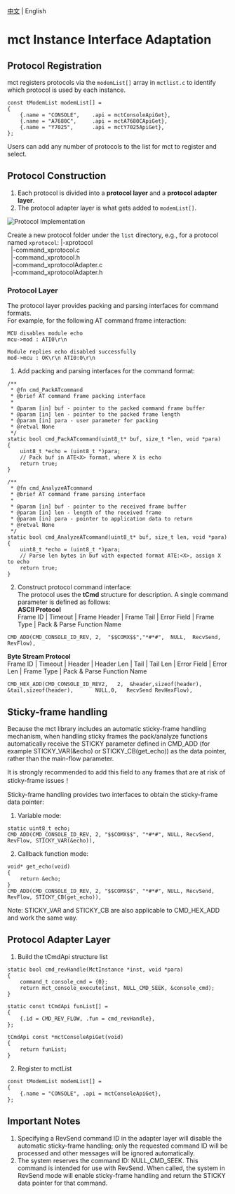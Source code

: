 [中文](list.md) | English

# mct Instance Interface Adaptation

## Protocol Registration
mct registers protocols via the `modemList[]` array in `mctlist.c` to identify which protocol is used by each instance.
```
const tModemList modemList[] =
{
    {.name = "CONSOLE",    .api = mctConsoleApiGet},
    {.name = "A7680C",     .api = mctA7680CApiGet},
    {.name = "Y7025",      .api = mctY7025ApiGet},
};
```
Users can add any number of protocols to the list for mct to register and select.

## Protocol Construction
1. Each protocol is divided into a **protocol layer** and a **protocol adapter layer**.  
2. The protocol adapter layer is what gets added to `modemList[]`.

![Protocol Implementation](../document/mctlist.svg)

Create a new protocol folder under the `list` directory, e.g., for a protocol named `xprotocol`:
|-xprotocol  
&nbsp;&nbsp;|-command_xprotocol.c  
&nbsp;&nbsp;|-command_xprotocol.h  
&nbsp;&nbsp;|-command_xprotocolAdapter.c  
&nbsp;&nbsp;|-command_xprotocolAdapter.h  

### Protocol Layer
The protocol layer provides packing and parsing interfaces for command formats.  
For example, for the following AT command frame interaction:
```
MCU disables module echo
mcu->mod : ATI0\r\n 

Module replies echo disabled successfully
mod->mcu : OK\r\n ATI0:0\r\n
```

1. Add packing and parsing interfaces for the command format:
```
/**
 * @fn cmd_PackATcommand
 * @brief AT command frame packing interface
 * 
 * @param [in] buf - pointer to the packed command frame buffer
 * @param [in] len - pointer to the packed frame length
 * @param [in] para - user parameter for packing
 * @retval None
 */
static bool cmd_PackATcommand(uint8_t* buf, size_t *len, void *para)
{
    uint8_t *echo = (uint8_t *)para;
    // Pack buf in ATE<X> format, where X is echo
    return true;
}
```
```
/**
 * @fn cmd_AnalyzeATcommand
 * @brief AT command frame parsing interface
 * 
 * @param [in] buf - pointer to the received frame buffer
 * @param [in] len - length of the received frame
 * @param [in] para - pointer to application data to return
 * @retval None
 */
static bool cmd_AnalyzeATcommand(uint8_t* buf, size_t len, void *para)
{
    uint8_t *echo = (uint8_t *)para;
    // Parse len bytes in buf with expected format ATE:<X>, assign X to echo
    return true;
}
```

2. Construct protocol command interface:  
The protocol uses the **tCmd** structure for description. A single command parameter is defined as follows:  
**ASCII Protocol**  
Frame ID | Timeout | Frame Header | Frame Tail | Error Field | Frame Type | Pack & Parse Function Name

```
CMD_ADD(CMD_CONSOLE_ID_REV, 2,  "$$COMX$$","*#*#",  NULL,  RecvSend,  RevFlow),
```
**Byte Stream Protocol**  
Frame ID | Timeout | Header | Header Len | Tail | Tail Len | Error Field | Error Len | Frame Type | Pack & Parse Function Name
```
CMD_HEX_ADD(CMD_CONSOLE_ID_REV2,   2,  &header,sizeof(header),      &tail,sizeof(header),       NULL,0,   RecvSend RevHexFlow),
```

## Sticky-frame handling
Because the mct library includes an automatic sticky-frame handling mechanism, when handling sticky frames the pack/analyze functions automatically receive the STICKY parameter defined in CMD_ADD (for example STICKY_VAR(&echo) or STICKY_CB(get_echo)) as the data pointer, rather than the main-flow parameter.

It is strongly recommended to add this field to any frames that are at risk of sticky-frame issues！

Sticky-frame handling provides two interfaces to obtain the sticky-frame data pointer:

1. Variable mode:
```
static uint8_t echo;
CMD_ADD(CMD_CONSOLE_ID_REV, 2, "$$COMX$$", "*#*#", NULL, RecvSend, RevFlow, STICKY_VAR(&echo)),
```

2. Callback function mode:
```
void* get_echo(void)
{
    return &echo;
}
CMD_ADD(CMD_CONSOLE_ID_REV, 2, "$$COMX$$", "*#*#", NULL, RecvSend, RevFlow, STICKY_CB(get_echo)),
```

Note: STICKY_VAR and STICKY_CB are also applicable to CMD_HEX_ADD and work the same way.

## Protocol Adapter Layer
1. Build the tCmdApi structure list
```
static bool cmd_revHandle(MctInstance *inst, void *para)
{
    command_t console_cmd = {0};
    return mct_console_execute(inst, NULL_CMD_SEEK, &console_cmd);
}

static const tCmdApi funList[] =
{
    {.id = CMD_REV_FLOW, .fun = cmd_revHandle},
};

tCmdApi const *mctConsoleApiGet(void)
{
    return funList;
}
```

2. Register to mctList
```
const tModemList modemList[] =
{
    {.name = "CONSOLE", .api = mctConsoleApiGet},
};
```

## Important Notes
1. Specifying a RevSend command ID in the adapter layer will disable the automatic sticky-frame handling; only the requested command ID will be processed and other messages will be ignored automatically.  
2. The system reserves the command ID: NULL_CMD_SEEK. This command is intended for use with RevSend. When called, the system in RevSend mode will enable sticky-frame handling and return the STICKY data pointer for that command.
